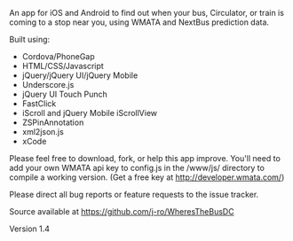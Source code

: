 An app for iOS and Android to find out when your bus, Circulator, or train is coming to a stop near you, using WMATA and NextBus prediction data.

Built using:

* Cordova/PhoneGap
* HTML/CSS/Javascript
* jQuery/jQuery UI/jQuery Mobile
* Underscore.js
* jQuery UI Touch Punch
* FastClick
* iScroll and jQuery Mobile iScrollView
* ZSPinAnnotation
* xml2json.js
* xCode

Please feel free to download, fork, or help this app improve. You'll need to add your own WMATA api key to config.js in the /www/js/ directory to compile a working version. (Get a free key at http://developer.wmata.com/)

Please direct all bug reports or feature requests to the issue tracker.

Source available at https://github.com/j-ro/WheresTheBusDC

Version 1.4